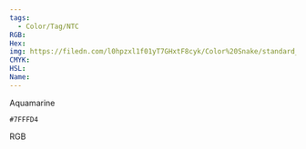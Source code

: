 ```yaml
---
tags:
  - Color/Tag/NTC
RGB:
Hex:
img: https://filedn.com/l0hpzxl1f01yT7GHxtF8cyk/Color%20Snake/standard_csv_to_svg/%23/7FFFD4.svg
CMYK:
HSL:
Name:
---
```

Aquamarine
```palette
#7FFFD4
```
RGB

